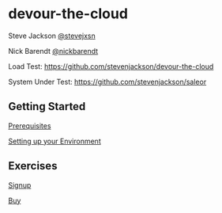 # devour-the-cloud

Steve Jackson [@stevejxsn](https://twitter.com/stevejxsn)

Nick Barendt [@nickbarendt](https://twitter.com/nickbarendt)

Load Test: https://github.com/stevenjackson/devour-the-cloud

System Under Test: https://github.com/stevenjackson/saleor



## Getting Started
[Prerequisites](prereqs.md)

[Setting up your Environment](getting_started_with_aws.md)


## Exercises
[Signup](signup.md)

[Buy](buy.md)
